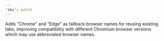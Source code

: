 ```yaml
---
'sku': patch
---
```


Adds "Chrome" and "Edge" as fallback browser names for reusing existing tabs, improving compatibility with different Chromium browser versions which may use abbreviated browser names.
